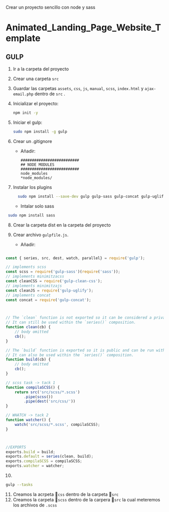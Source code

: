 Crear un proyecto sencillo con node y sass

# Animated_Landing_Page_Website_Template

## GULP

1. Ir a la carpeta del proyecto
2. Crear una carpeta `src` 
3. Guardar las carpetas `assets`, `css`, `js`, `manual`, `scss`, `index.html` y `ajax-email.php` dentro de `src` .
4. Inicializar el proyecto:
   ```bash
   npm init -y
   ```
5. Iniciar el gulp:
   ```bash
   sudo npm install -g gulp
   ```

6. Crear un .gitignore
    - Añadir:
        ```.gitignore
        ##########################
        ## NODE MODULES
        ##########################
        node_modules
        *node_modules/
        ```

7. Instalar los plugins
   ```bash
     sudo npm install --save-dev gulp gulp-sass gulp-concat gulp-uglify gulp-clean-css gulp-imagemin gulp-htmlmin gulp-webserver
   ```

   - Intalar solo sass
```bash
 sudo npm install sass
```

8. Crear la carpeta dist en la carpeta del proyecto
   
9.  Crear archivo `gulpfile.js`.
    - Añadir:
```.js

const { series, src, dest, watch, parallel} = require('gulp');

// implements scss
const scss = require('gulp-sass')(require('sass'));
// implements minimitzacss
const cleanCSS = require('gulp-clean-css');
// implements minimitzajs
const cleanJS = require('gulp-uglify');
// implements concat
const concat = require('gulp-concat');



// The `clean` function is not exported so it can be considered a private task.
// It can still be used within the `series()` composition.
function clean(cb) {
    // body omitted
    cb();
}

// The `build` function is exported so it is public and can be run with the `gulp` command.
// It can also be used within the `series()` composition.
function build(cb) {
    // body omitted
    cb();
}

// scss task -> tack 1
function compilaSCSS() {
    return src('src/scss/*.scss')
        .pipe(scss())
        .pipe(dest('src/css/'))
}

// WHATCH -> tack 2
function watcher() {
    watch('src/scss/*.scss', compilaSCSS);
}



//EXPORTS 
exports.build = build;
exports.default = series(clean, build);
exports.compilaSCSS = compilaSCSS;
exports.watcher = watcher;

```

10. 
```bash
gulp --tasks
```

11. Creamos la acrpeta 📂`css` dentro de la carpeta 📂`src`
12. Creamos la carpeta 📂`scss`  dentro de la carpera 📂`src` la cual meteremos los archivos de `.scss `


